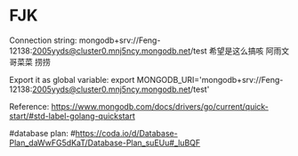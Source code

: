 # FJK
Connection string: 
mongodb+srv://Feng-12138:2005yyds@cluster0.mnj5ncy.mongodb.net/test
希望是这么搞咳 阿雨文哥菜菜 捞捞

Export it as global variable:
export MONGODB_URI='mongodb+srv://Feng-12138:2005yyds@cluster0.mnj5ncy.mongodb.net/test'

Reference:
https://www.mongodb.com/docs/drivers/go/current/quick-start/#std-label-golang-quickstart

#database plan:
#https://coda.io/d/Database-Plan_daWwFG5dKaT/Database-Plan_suEUu#_luBQF
